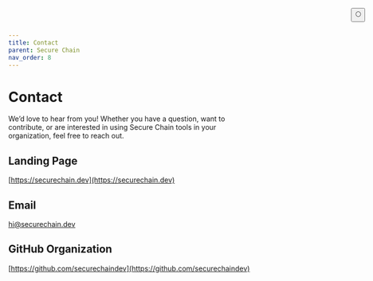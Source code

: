 ```yaml
---
title: Contact
parent: Secure Chain
nav_order: 8
---
```


# Contact

We’d love to hear from you! Whether you have a question, want to contribute, or are interested in using Secure Chain tools in your organization, feel free to reach out.

## Landing Page

[https://securechain.dev](https://securechain.dev)

## Email

[hi@securechain.dev](mailto:hi@securechain.dev)

## GitHub Organization

[https://github.com/securechaindev](https://github.com/securechaindev)

<button class="btn js-toggle-dark-mode" style="
  position: fixed;
  top: 1rem;
  right: 1rem;
  z-index: 1000;
">
  🌕
</button>

<script>
  const toggleDarkMode = document.querySelector('.js-toggle-dark-mode');
  jtd.addEvent(toggleDarkMode, 'click', function () {
    if (jtd.getTheme() === 'dark') {
      jtd.setTheme('light');
      toggleDarkMode.textContent = '🌕';
    } else {
      jtd.setTheme('dark');
      toggleDarkMode.textContent = '☀️';
    }
  });
</script>
